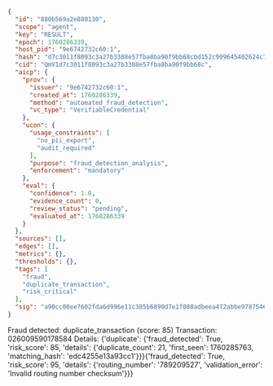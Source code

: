 ```json
{
  "id": "880b569a2e880130",
  "scope": "agent",
  "key": "RESULT",
  "epoch": 1760286339,
  "host_pid": "9e6742732c60:1",
  "hash": "d7c3011f8093c3a27b3388e57fba8ba90f9bb68cbd152c909645402624c7c80c",
  "cid": "QmV1d7c3011f8093c3a27b3388e57fba8ba90f9bb68c",
  "aicp": {
    "prov": {
      "issuer": "9e6742732c60:1",
      "created_at": 1760286339,
      "method": "automated_fraud_detection",
      "vc_type": "VerifiableCredential"
    },
    "ucon": {
      "usage_constraints": [
        "no_pii_export",
        "audit_required"
      ],
      "purpose": "fraud_detection_analysis",
      "enforcement": "mandatory"
    },
    "eval": {
      "confidence": 1.0,
      "evidence_count": 0,
      "review_status": "pending",
      "evaluated_at": 1760286339
    }
  },
  "sources": [],
  "edges": [],
  "metrics": {},
  "thresholds": {},
  "tags": [
    "fraud",
    "duplicate_transaction",
    "risk_critical"
  ],
  "sig": "a90cc00ee7602fda6d996e11c305b6890d7e1f080adbeea472abbe9787546792"
}
```

Fraud detected: duplicate_transaction (score: 85)
Transaction: 026009590178584
Details: {'duplicate': {'fraud_detected': True, 'risk_score': 85, 'details': {'duplicate_count': 21, 'first_seen': 1760285763, 'matching_hash': 'edc4255e13a93cc1'}}}{'fraud_detected': True, 'risk_score': 95, 'details': {'routing_number': '789209527', 'validation_error': 'Invalid routing number checksum'}}}